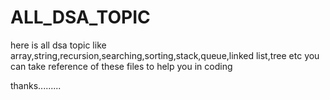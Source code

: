 # ALL_DSA_TOPIC

here is all dsa topic like array,string,recursion,searching,sorting,stack,queue,linked list,tree etc
you can take reference of these files to help you in coding


thanks.........
